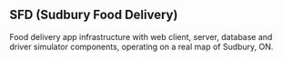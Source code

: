 ## SFD (Sudbury Food Delivery)

Food delivery app infrastructure with web client, server, database and driver simulator components, operating on a real map of Sudbury, ON.
